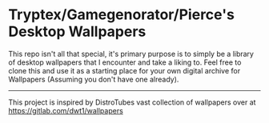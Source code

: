 #  Tryptex/Gamegenorator/Pierce's Desktop Wallpapers

This repo isn't all that special, it's primary purpose is to simply be a library of desktop wallpapers that I encounter and take a liking to. Feel free to clone this and use it as a starting place for your own digital archive for Wallpapers (Assuming you don't have one already).

* * *

This project is inspired by DistroTubes vast collection of wallpapers over at https://gitlab.com/dwt1/wallpapers